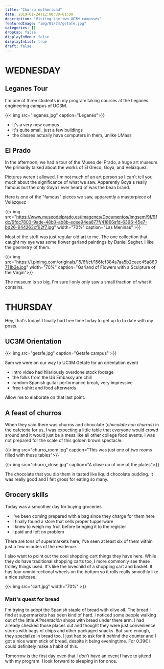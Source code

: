 ```yaml
---
title: "Churro motherload"
date: 2019-01-24T12:00:00+01:00
description: "Visting the two UC3M campuses"
featuredImage: "img/01/24/getafe.jpg"
categories: []
dropCap: false
displayInMenu: false
displayInList: true
draft: false
---
```


# WEDNESDAY

## Leganes Tour

I'm one of three students in my program taking courses at the Leganés engineering campus of UC3M.

{{< img src="leganes.jpg" caption="Leganés">}}

* it's a very new campus
* it's quite small, just a few buildings
* the classes actually have computers in them, unlike UMass

## El Prado

In the afternoon, we had a tour of the Museo del Prado, a huge art museum. We primarily talked about the works of El Greco, Goya, and Velázquez.

Pictures weren't allowed. I'm not much of an art person so I can't tell you much about the significance of what we saw. Apparently Goya's really famous but the only Goya I ever heard of was the bean brand.

Here is one of the "famous" pieces we saw, apparently a masterpiece of Velázquez

{{< img src="https://www.museodelprado.es/imagenes/Documentos/imgsem/9f/9fdc/9fdc7800-9ade-48b0-ab8b-edee94ea877f/41866afd-6396-45e7-bd26-944263cf92f7.jpg" width="70%" caption="Las Meninas" >}}

Most of the stuff was just regular old art to me. The one collection that caught my eye was some flower garland paintings by Daniel Segher. I like the geometry of them.

{{< img src="https://i.pinimg.com/originals/15/6f/cf/156fcf384a7aa5b2ceec45a860711b3e.jpg" width="70%" caption="Garland of Flowers with a Sculpture of the Virgin">}}

The museum is so big, I'm sure I only only saw a small fraction of what it contains.

# THURSDAY

Hey, that's today! I finally had free time today to get up to to date with my posts.

## UC3M Orientation

{{< img src="getafe.jpg" caption="Getafe campus" >}}

8am we were on our way to UC3M Getafe for an orientation event

* intro video had hilariously overdone stock footage
* the folks from the US Embassy are chill
* random Spanish guitar performance break, very impressive
* free t-shirt and food afterwards

Allow me to elaborate on that last point.

## A feast of churros

When they said there was churros and chocolate (*chocolate con churros*) in the cafeteria for us, I was expecting a little table that everyone would crowd around and it would just be a mess like all other college food events. I was not prepared for the scale of this golden brown spectacle.

{{< img src="churro_room.jpg" caption="This was just one of two rooms filled with these tables">}}

{{< img src="churro_close.jpg" caption="A close up of one of the plates">}}

The chocolate that you dip them in tasted like liquid chocolate pudding. It was really good and I felt gross for eating so many.

## Grocery skills

Today was a smoother day for buying groceries.

* I've been coming prepared with a bag since they charge for them here
* I finally found a store that sells proper tupperware
* I knew to weigh my fruit before bringing it to the register
* I paid and left no problem

There are tons of supermarkets here, I've seen at least six of them within just a few minutes of the residence.

I also want to point out the cool shopping cart things they have here. While they do have traditional shopping carts too, I more commonly see these trolley things used. It's like the lovechild of a shopping cart and basket. It has four omnidirectional wheels on the bottom so it rolls really smoothly like a nice suitcase.

{{< img src="cart.jpg" width="70%" >}}

### Matt's quest for bread

I'm trying to adopt the Spanish staple of bread with olive oil. The bread I find at supermarkets has been kind of hard. I noticed some people walking out of the little *Alimentación* shops with bread under there arm. I had already checked those places out and thought they were just convenience stores with bags of chips and other packaged snacks. But sure enough, they specialize in bread too. I just had to ask for it behind the counter and I got a nice warm stick of bread, despite it being eveningtime. For 0.39€ I could definitely make a habit of this.

Tomorrow is the first day even that I *don't* have an event I have to attend with my program. I look forward to sleeping in for once.

